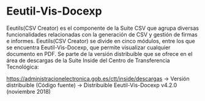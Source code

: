 # Eeutil-Vis-Docexp
Eeutils(CSV Creator) es el componente de la Suite CSV que agrupa diversas funcionalidades relacionadas con la generación de CSV y gestión de firmas e informes. Eeutils(CSV Creator) se divide en cinco módulos, entre los que se encuentra Eeutil-Vis-Docexp, que permite visualizar cualquier documento en PDF.
Se parte de la versión distribuible que se ofrece en el área de descargas de la Suite Inside del Centro de Transferencia Tecnológica:


https://administracionelectronica.gob.es/ctt/inside/descargas -> Versión distribuible (Código fuente) -> Distribuible Eeutil-Vis-Docexp v4.2.0 (noviembre 2018)
